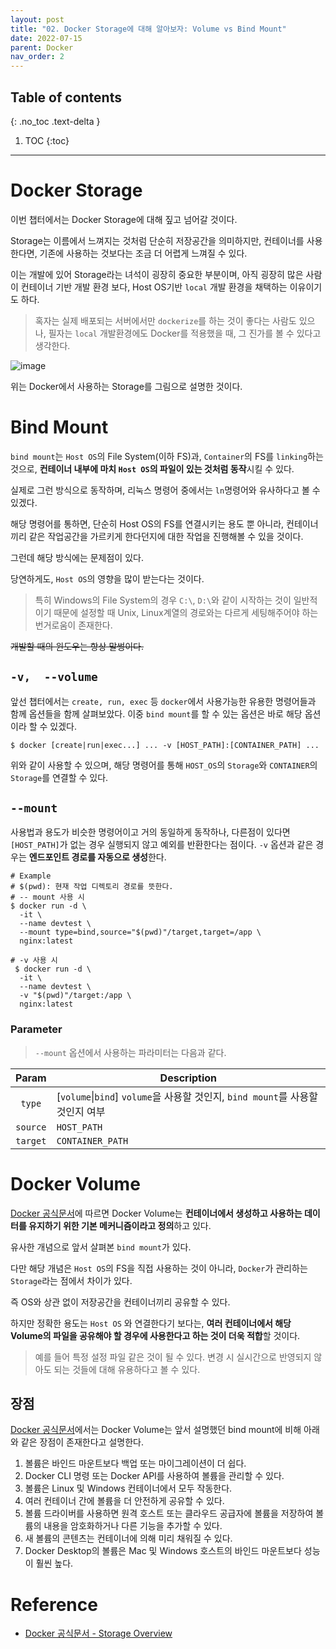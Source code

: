 ```yaml
---
layout: post
title: "02. Docker Storage에 대해 알아보자: Volume vs Bind Mount"
date: 2022-07-15
parent: Docker
nav_order: 2
---
```

## Table of contents
 {: .no_toc .text-delta }
 
 1. TOC
 {:toc}
 ---
# Docker Storage
이번 챕터에서는 Docker Storage에 대해 짚고 넘어갈 것이다.

Storage는 이름에서 느껴지는 것처럼 단순히 저장공간을 의미하지만, 컨테이너를 사용한다면, 기존에 사용하는 것보다는 조금 더 어렵게 느껴질 수 있다.

이는 개발에 있어 Storage라는 녀석이 굉장히 중요한 부분이며, 아직 굉장히 많은 사람이 컨테이너 기반 개발 환경 보다, Host OS기반 `local` 개발 환경을 채택하는 이유이기도 하다.
> 혹자는 실제 배포되는 서버에서만 `dockerize`를 하는 것이 좋다는 사람도 있으나, 필자는 `local` 개발환경에도 Docker를 적용했을 때, 그 진가를 볼 수 있다고 생각한다.

![image](https://user-images.githubusercontent.com/59782504/179159615-2387ae9e-5beb-40c2-8b9d-f2bfed8d9a12.png)

위는 Docker에서 사용하는 Storage를 그림으로 설명한 것이다.

# Bind Mount
`bind mount`는 `Host OS`의 File System(이하 FS)과, `Container`의 FS를 `linking`하는 것으로, **컨테이너 내부에 마치 `Host OS`의 파일이 있는 것처럼 동작**시킬 수 있다. 

실제로 그런 방식으로 동작하며, 리눅스 명령어 중에서는 `ln`명령어와 유사하다고 볼 수 있겠다.

해당 명령어를 통하면, 단순히 Host OS의 FS를 연결시키는 용도 뿐 아니라, 컨테이너 끼리 같은 작업공간을 가르키게 한다던지에 대한 작업을 진행해볼 수 있을 것이다.

그런데 해당 방식에는 문제점이 있다.

당연하게도, `Host OS`의 영향을 많이 받는다는 것이다.
> 특히 Windows의 File System의 경우 `C:\`, `D:\`와 같이 시작하는 것이 일반적이기 때문에 설정할 때 Unix, Linux계열의 경로와는 다르게 세팅해주어야 하는 번거로움이 존재한다.

~~개발할 때의 윈도우는 항상 말썽이다.~~

## `-v,  --volume`
앞선 챕터에서는 `create, run, exec` 등 `docker`에서 사용가능한 유용한 명령어들과 함께 옵션들을 함께 살펴보았다.
이중 `bind mount`를 할 수 있는 옵션은 바로 해당 옵션이라 할 수 있겠다.

```shell
$ docker [create|run|exec...] ... -v [HOST_PATH]:[CONTAINER_PATH] ...
```
위와 같이 사용할 수 있으며, 해당 명령어를 통해 `HOST_OS`의 `Storage`와 `CONTAINER`의 `Storage`를 연결할 수 있다.

## `--mount`
사용법과 용도가 비슷한 명령어이고 거의 동일하게 동작하나, 다른점이 있다면 `[HOST_PATH]`가 없는 경우 실행되지 않고 예외를 반환한다는 점이다. 
`-v` 옵션과 같은 경우는 **엔드포인트 경로를 자동으로 생성**한다.
```shell
# Example
# $(pwd): 현재 작업 디렉토리 경로를 뜻한다.
# -- mount 사용 시
$ docker run -d \
  -it \
  --name devtest \
  --mount type=bind,source="$(pwd)"/target,target=/app \
  nginx:latest
  
# -v 사용 시
 $ docker run -d \
  -it \
  --name devtest \
  -v "$(pwd)"/target:/app \
  nginx:latest
```
### Parameter
> `--mount` 옵션에서 사용하는 파라미터는 다음과 같다.

|Param|Description|
|:-------:|--------------------------------------|
|`type`|\[`volume`\|`bind`\] `volume`을 사용할 것인지, `bind mount`를 사용할 것인지 여부|
|`source`|`HOST_PATH`|
|`target`|`CONTAINER_PATH`|

# Docker Volume
[Docker 공식문서](https://docs.docker.com/storage/volumes/)에 따르면 Docker Volume는 **컨테이너에서 생성하고 사용하는 데이터를 유지하기 위한 기본 메커니즘이라고 정의**하고 있다.

유사한 개념으로 앞서 살펴본 `bind mount`가 있다. 

다만 해당 개념은 `Host OS`의 FS을 직접 사용하는 것이 아니라, `Docker`가 관리하는 `Storage`라는 점에서 차이가 있다.

즉 OS와 상관 없이 저장공간을 컨테이너끼리 공유할 수 있다.

하지만 정확한 용도는 `Host OS` 와 연결한다기 보다는, **여러 컨테이너에서 해당 Volume의 파일을 공유해야 할 경우에 사용한다고 하는 것이 더욱 적합**할 것이다.
> 예를 들어 특정 설정 파일 같은 것이 될 수 있다. 변경 시 실시간으로 반영되지 않아도 되는 것들에 대해 유용하다고 볼 수 있다.

## 장점
[Docker 공식문서](https://docs.docker.com/storage/volumes/)에서는 Docker Volume는 앞서 설명했던 bind mount에 비해 아래와 같은 장점이 존재한다고 설명한다.

1. 볼륨은 바인드 마운트보다 백업 또는 마이그레이션이 더 쉽다.
2. Docker CLI 명령 또는 Docker API를 사용하여 볼륨을 관리할 수 있다.
3. 볼륨은 Linux 및 Windows 컨테이너에서 모두 작동한다.
4. 여러 컨테이너 간에 볼륨을 더 안전하게 공유할 수 있다.
5. 볼륨 드라이버를 사용하면 원격 호스트 또는 클라우드 공급자에 볼륨을 저장하여 볼륨의 내용을 암호화하거나 다른 기능을 추가할 수 있다.
6. 새 볼륨의 콘텐츠는 컨테이너에 의해 미리 채워질 수 있다.
7. Docker Desktop의 볼륨은 Mac 및 Windows 호스트의 바인드 마운트보다 성능이 훨씬 높다.

# Reference
* [Docker 공식문서 - Storage Overview](https://docs.docker.com/storage/)
